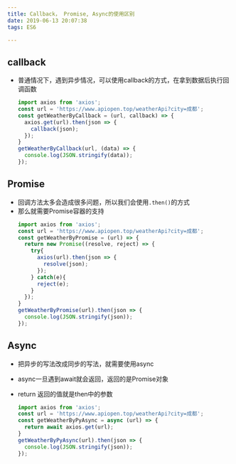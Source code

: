 ```yaml
---
title: Callback， Promise, Async的使用区别
date: 2019-06-13 20:07:38
tags: ES6

---
```




## callback
* 普通情况下，遇到异步情况，可以使用callback的方式，在拿到数据后执行回调函数
    ```js
    import axios from 'axios';
    const url = 'https://www.apiopen.top/weatherApi?city=成都';
    const getWeatherByCallback = (url, callback) => {
      axios.get(url).then(json => {
        callback(json);
      });
    }
    getWeatherByCallback(url, (data) => {
      console.log(JSON.stringify(data));
    });
    ```

<!-- more -->
## Promise
* 回调方法太多会造成很多问题，所以我们会使用`.then()`的方式
* 那么就需要Promise容器的支持
    ```js
    import axios from 'axios';
    const url = 'https://www.apiopen.top/weatherApi?city=成都';
    const getWeatherByPromise = (url) => {
      return new Promise((resolve, reject) => {
        try{
          axios(url).then(json => {
            resolve(json);
          });
        } catch(e){
          reject(e);
        }
      });
    }
    getWeatherByPromise(url).then(json => {
      console.log(JSON.stringify(json));
    });
    ```
    
## Async
* 把异步的写法改成同步的写法，就需要使用async
* async一旦遇到await就会返回，返回的是Promise对象
* return 返回的值就是then中的参数
    
    ```js
    import axios from 'axios';
    const url = 'https://www.apiopen.top/weatherApi?city=成都';
    const getWeatherByPyAsync = async (url) => {
      return await axios.get(url);
    }
    getWeatherByPyAsync(url).then(json => {
      console.log(JSON.stringify(json));
    });
    ```